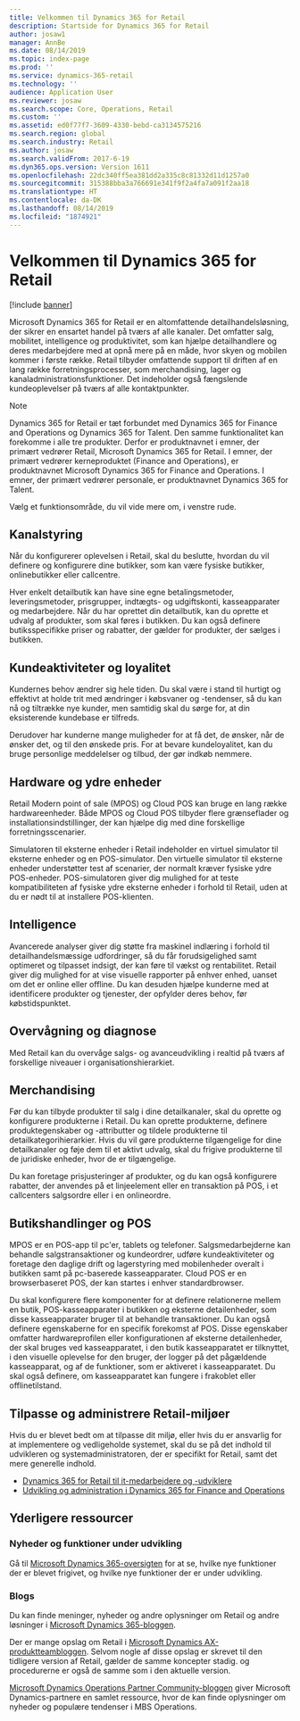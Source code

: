 ```yaml
---
title: Velkommen til Dynamics 365 for Retail
description: Startside for Dynamics 365 for Retail
author: josaw1
manager: AnnBe
ms.date: 08/14/2019
ms.topic: index-page
ms.prod: ''
ms.service: dynamics-365-retail
ms.technology: ''
audience: Application User
ms.reviewer: josaw
ms.search.scope: Core, Operations, Retail
ms.custom: ''
ms.assetid: ed0f77f7-3609-4330-bebd-ca3134575216
ms.search.region: global
ms.search.industry: Retail
ms.author: josaw
ms.search.validFrom: 2017-6-19
ms.dyn365.ops.version: Version 1611
ms.openlocfilehash: 22dc340ff5ea381dd2a335c8c81332d11d1257a0
ms.sourcegitcommit: 315388bba3a766691e341f9f2a4fa7a091f2aa18
ms.translationtype: HT
ms.contentlocale: da-DK
ms.lasthandoff: 08/14/2019
ms.locfileid: "1874921"
---
```

# <a name="welcome-to-dynamics-365-for-retail"></a>Velkommen til Dynamics 365 for Retail

[!include [banner](includes/banner.md)]

Microsoft Dynamics 365 for Retail er en altomfattende detailhandelsløsning, der sikrer en ensartet handel på tværs af alle kanaler. Det omfatter salg, mobilitet, intelligence og produktivitet, som kan hjælpe detailhandlere og deres medarbejdere med at opnå mere på en måde, hvor skyen og mobilen kommer i første række. Retail tilbyder omfattende support til driften af en lang række forretningsprocesser, som merchandising, lager og kanaladministrationsfunktioner. Det indeholder også fængslende kundeoplevelser på tværs af alle kontaktpunkter.

> [!NOTE]
> Dynamics 365 for Retail er tæt forbundet med Dynamics 365 for Finance and Operations og Dynamics 365 for Talent. Den samme funktionalitet kan forekomme i alle tre produkter. Derfor er produktnavnet i emner, der primært vedrører Retail, Microsoft Dynamics 365 for Retail. I emner, der primært vedrører kerneproduktet (Finance and Operations), er produktnavnet Microsoft Dynamics 365 for Finance and Operations. I emner, der primært vedrører personale, er produktnavnet Dynamics 365 for Talent.

Vælg et funktionsområde, du vil vide mere om, i venstre rude.

## <a name="channel-management"></a>Kanalstyring

Når du konfigurerer oplevelsen i Retail, skal du beslutte, hvordan du vil definere og konfigurere dine butikker, som kan være fysiske butikker, onlinebutikker eller callcentre.

Hver enkelt detailbutik kan have sine egne betalingsmetoder, leveringsmetoder, prisgrupper, indtægts- og udgiftskonti, kasseapparater og medarbejdere. Når du har oprettet din detailbutik, kan du oprette et udvalg af produkter, som skal føres i butikken. Du kan også definere butiksspecifikke priser og rabatter, der gælder for produkter, der sælges i butikken.

## <a name="clienteling-and-loyalty"></a>Kundeaktiviteter og loyalitet

Kundernes behov ændrer sig hele tiden. Du skal være i stand til hurtigt og effektivt at holde trit med ændringer i købsvaner og -tendenser, så du kan nå og tiltrække nye kunder, men samtidig skal du sørge for, at din eksisterende kundebase er tilfreds.

Derudover har kunderne mange muligheder for at få det, de ønsker, når de ønsker det, og til den ønskede pris. For at bevare kundeloyalitet, kan du bruge personlige meddelelser og tilbud, der gør indkøb nemmere.

## <a name="hardware-and-peripherals"></a>Hardware og ydre enheder

Retail Modern point of sale (MPOS) og Cloud POS kan bruge en lang række hardwareenheder. Både MPOS og Cloud POS tilbyder flere grænseflader og installationsindstillinger, der kan hjælpe dig med dine forskellige forretningsscenarier.

Simulatoren til eksterne enheder i Retail indeholder en virtuel simulator til eksterne enheder og en POS-simulator. Den virtuelle simulator til eksterne enheder understøtter test af scenarier, der normalt kræver fysiske ydre POS-enheder. POS-simulatoren giver dig mulighed for at teste kompatibiliteten af fysiske ydre eksterne enheder i forhold til Retail, uden at du er nødt til at installere POS-klienten.

## <a name="intelligence"></a>Intelligence

Avancerede analyser giver dig støtte fra maskinel indlæring i forhold til detailhandelsmæssige udfordringer, så du får forudsigelighed samt optimeret og tilpasset indsigt, der kan føre til vækst og rentabilitet. Retail giver dig mulighed for at vise visuelle rapporter på enhver enhed, uanset om det er online eller offline. Du kan desuden hjælpe kunderne med at identificere produkter og tjenester, der opfylder deres behov, før købstidspunktet.

## <a name="monitoring-and-diagnosis"></a>Overvågning og diagnose

Med Retail kan du overvåge salgs- og avanceudvikling i realtid på tværs af forskellige niveauer i organisationshierarkiet.

## <a name="merchandising"></a>Merchandising

Før du kan tilbyde produkter til salg i dine detailkanaler, skal du oprette og konfigurere produkterne i Retail. Du kan oprette produkterne, definere produktegenskaber og -attributter og tildele produkterne til detailkategorihierarkier. Hvis du vil gøre produkterne tilgængelige for dine detailkanaler og føje dem til et aktivt udvalg, skal du frigive produkterne til de juridiske enheder, hvor de er tilgængelige.

Du kan foretage prisjusteringer af produkter, og du kan også konfigurere rabatter, der anvendes på et linjeelement eller en transaktion på POS, i et callcenters salgsordre eller i en onlineordre.

## <a name="store-operations-and-pos"></a>Butikshandlinger og POS

MPOS er en POS-app til pc'er, tablets og telefoner. Salgsmedarbejderne kan behandle salgstransaktioner og kundeordrer, udføre kundeaktiviteter og foretage den daglige drift og lagerstyring med mobilenheder overalt i butikken samt på pc-baserede kasseapparater. Cloud POS er en browserbaseret POS, der kan startes i enhver standardbrowser.

Du skal konfigurere flere komponenter for at definere relationerne mellem en butik, POS-kasseapparater i butikken og eksterne detailenheder, som disse kasseapparater bruger til at behandle transaktioner. Du kan også definere egenskaberne for en specifik forekomst af POS. Disse egenskaber omfatter hardwareprofilen eller konfigurationen af eksterne detailenheder, der skal bruges ved kasseapparatet, i den butik kasseapparatet er tilknyttet, i den visuelle oplevelse for den bruger, der logger på det pågældende kasseapparat, og af de funktioner, som er aktiveret i kasseapparatet. Du skal også definere, om kasseapparatet kan fungere i frakoblet eller offlinetilstand.

## <a name="customize-and-administer-retail-environments"></a>Tilpasse og administrere Retail-miljøer

Hvis du er blevet bedt om at tilpasse dit miljø, eller hvis du er ansvarlig for at implementere og vedligeholde systemet, skal du se på det indhold til udvikleren og systemadministratoren, der er specifikt for Retail, samt det mere generelle indhold.

- [Dynamics 365 for Retail til it-medarbejdere og -udviklere](dev-itpro/dev-retail-home-page.md)
- [Udvikling og administration i Dynamics 365 for Finance and Operations](../dev-itpro/dev-tools/developer-home-page.md)

## <a name="additional-resources"></a>Yderligere ressourcer

### <a name="whats-new-and-in-development"></a>Nyheder og funktioner under udvikling

Gå til [Microsoft Dynamics 365-oversigten](https://roadmap.dynamics.com/) for at se, hvilke nye funktioner der er blevet frigivet, og hvilke nye funktioner der er under udvikling.

### <a name="blogs"></a>Blogs

Du kan finde meninger, nyheder og andre oplysninger om Retail og andre løsninger i [Microsoft Dynamics 365-bloggen](https://community.dynamics.com/b/msftdynamicsblog).

Der er mange opslag om Retail i [Microsoft Dynamics AX-produktteambloggen](https://blogs.msdn.microsoft.com/dax/). Selvom nogle af disse opslag er skrevet til den tidligere version af Retail, gælder de samme koncepter stadig. og procedurerne er også de samme som i den aktuelle version.

[Microsoft Dynamics Operations Partner Community-bloggen](https://community.dynamics.com/partner/b/operationspartnercommunityblog) giver Microsoft Dynamics-partnere en samlet ressource, hvor de kan finde oplysninger om nyheder og populære tendenser i MBS Operations.
